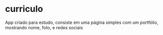 # curriculo

App criado para estudo, consiste em uma página simples com um portfólio, mostrando nome, foto, e redes sociais
